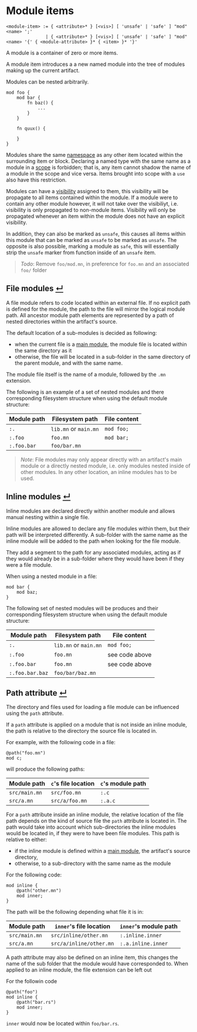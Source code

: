 # Module items
```
<module-item> := { <attribute>* } [<vis>] [ 'unsafe' | 'safe' ] "mod" <name> ';'
               | { <attribute>* } [<vis>] [ 'unsafe' | 'safe' ] "mod" <name> '{' { <module-attribute> }* { <item> }* '}'
```

A module is a container of zero or more items.

A module item introduces a a new named module into the tree of modules making up the current artifact.

Modules can be nested arbitrarily.
```
mod foo {
    mod bar {
        fn baz() {
            ...
        }
    }

    fn quux() {

    }
}
```

Modules share the same [namespace] as any other item located within the surrounding item or block.
Declaring a named type with the same name as a module in a [scope] is forbidden; that is, any item cannot shadow the name of a module in the scope and vice versa.
Items brought into scope with a `use` also have this restriction.

Modules can have a [visibility] assigned to them, this visibility will be propagate to all items contained within the module.
If a module were to contain any other module however, it will not take over the visibiliyt, i.e. visibility is only propagated to non-module items.
Visibility will only be propagated whenever an item within the module does not have an explicit visibility.

In addition, they can also be marked as `unsafe`, this causes all items within this module that can be marked as `unsafe` to be marked as `unsafe`.
The opposite is also possible, marking a module as `safe`, this will essentially strip the `unsafe` marker from function inside of an `unsafe` item.

> _Todo_: Remove `foo/mod.mn`, in preference for `foo.mn` and an associated `foo/` folder

## File modules [↵](#module-item-)

A file module refers to code located within an external file.
If no explicit path is defined for the module, the path to the file will mirror the logical module path.
All ancestor module path elements are represented by a path of nested directories within the artifact's source.

The default location of a sub-modules is decided as following:
- when the current file is a [main module], the module file is located within the same directory as it
- otherwise, the file will be located in a sub-folder in the same directory of the parent module, and with the same name.

The module file itself is the name of a module, followed by the `.mn` extension.

The following is an example of a set of nested modules and there corresponding filesystem structure when using the default module structure:

Module path | Filesystem path       | File content
------------|-----------------------|--------------
`:.`        | `lib.mn` or `main.mn` | `mod foo;`
`:.foo`     | `foo.mn`              | `mod bar;`
`:.foo.bar` | `foo/bar.mn`          |

> _Note_: File modules may only appear directly with an artifact's main module or a directly nested module, i.e. only modules nested inside of other modules.
>         In any other location, an inline modules has to be used.

## Inline modules [↵](#module-item-)

Inline modules are declared directly within another module and allows manual nesting within a single file.

Inline modules are allowed to declare any file modules within them, but their path will be interpreted differently.
A sub-folder with the same name as the inline module will be added to the path when looking for the file module.

They add a segment to the path for any associated modules, acting as if they would already be in a sub-folder where they would have been if they were a file module.

When using a nested module in a file:
```
mod bar {
    mod baz;
}
```
The following set of nested modules will be produces and their corresponding filesystem structure when using the default module structure:

Module path     | Filesystem path       | File content
----------------|-----------------------|----------------
`:.`            | `lib.mn` or `main.mn` | `mod foo;`
`:.foo`         | `foo.mn`              | see code above
`:.foo.bar`     | `foo.mn`              | see code above
`:.foo.bar.baz` | `foo/bar/baz.mn`      |

## Path attribute [↵](#module-item-)

The directory and files used for loading a file module can be influenced using the `path` attribute.

If a `path` attribute is applied on a module that is not inside an inline module, the path is relative to the directory the source file is located in.

For example, with the following code in a file:
```
@path("foo.mn")
mod c;
```
will produce the following paths:

Module path   | `c`'s file location | `c`'s module path
--------------|---------------------|-------------------
`src/main.mn` | `src/foo.mn`        | `:.c`
`src/a.mn`    | `src/a/foo.mn`      | `:.a.c`

For a `path` attribute inside an inline module, the relative location of the file path depends on the kind of source file the `path` attribute is located in.
The path would take into account which sub-directories the inline modules would be located in, if they were to have been file modules.
This path is relative to either:
- if the inline module is defined within a [main module], the artifact's source directory, 
- otherwise, to a sub-directory with the same name as the module

For the following code:
```
mod inline {
    @path("other.mn")
    mod inner;
}
```
The path will be the following depending what file it is in:

Module path   | `inner`'s file location | `inner`'s module path
--------------|-------------------------|-----------------------
`src/main.mn` | `src/inline/other.mn`   | `:.inline.inner`
`src/a.mn`    | `src/a/inline/other.mn` | `:.a.inline.inner`

A path attribute may also be defined on an inline item, this changes the name of the sub folder that the module would have corresponded to.
When applied to an inline module, the file extension can be left out

For the followin code
```
@path("foo")
mod inline {
    @path("bar.rs")
    mod inner;
}
```
`inner` would now be located within `foo/bar.rs`.



[namespace]:   ../namespaces-scopes.md#namespaces
[scope]:       ../namespaces-scopes.md#scopes
[main module]: ../package-structure.md#main-module-
[visibility]:  ../visibility.md